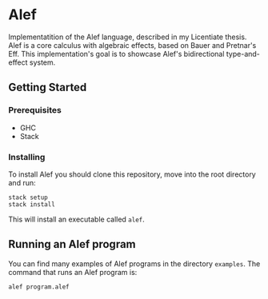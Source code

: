 # Alef
Implementatition of the Alef language, described in my Licentiate thesis. Alef is a core calculus with algebraic effects, based on Bauer and Pretnar's Eff. This implementation's goal is to showcase Alef's bidirectional type-and-effect system.

## Getting Started

### Prerequisites

* GHC
* Stack

### Installing

To install Alef you should clone this repository, move into the root directory and run:

```
stack setup
stack install
```

This will install an executable called `alef`.

## Running an Alef program

You can find many examples of Alef programs in the directory `examples`.
The command that runs an Alef program is:

```
alef program.alef
```
